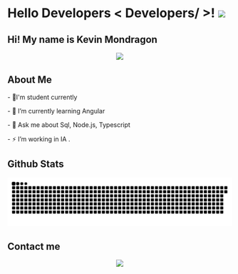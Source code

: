 <h1> Hello Developers < Developers/ >! 
<img src = "https://i.pinimg.com/originals/86/1a/96/861a961d8a934a516de2e7156bc10803.gif" width = auto> </h1>
<p align='center'>
</p>



<div size='20px'>
	<h2>Hi! My name is Kevin Mondragon </h2> 
	<p align="center">
	  <a href="https://skillicons.dev">
	    <img src="https://skillicons.dev/icons?i=git,angular,github,mysql,php,nodejs,mongo,selenium,python,docker,typescript" />
	  </a>
	</p>
</div>


<h2> About Me </h2>

<p>- 🔭I'm student currently </p>
<p>- 🌱 I’m currently learning Angular </p>
<p>- 💬 Ask me about Sql, Node.js, Typescript</p>
<p>- ⚡  I’m working in IA .</p>
  


## Github Stats

<div align="center">
    <picture align="center">
      <img alt="github contribution grid snake animation" src="https://raw.githubusercontent.com/Niefee/niefee/master/assets/github-contribution-grid-snake.svg">
    </picture>
</div>

<h2> Contact me</h2>
<p align="center">
  <a href="https://www.linkedin.com/feed/">
    <img src="https://skillicons.dev/icons?i=bots,discord,linkedin" />
  </a>
</p>


